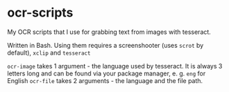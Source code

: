 # ocr-scripts
My OCR scripts that I use for grabbing text from images with tesseract. 

Written in Bash. Using them requires a screenshooter (uses `scrot` by default), `xclip` and `tesseract`

`ocr-image` takes 1 argument - the language used by tesseract. It is always 3 letters long and can be found via your package manager, e. g. `eng` for English
`ocr-file` takes 2 arguments - the language and the file path.
